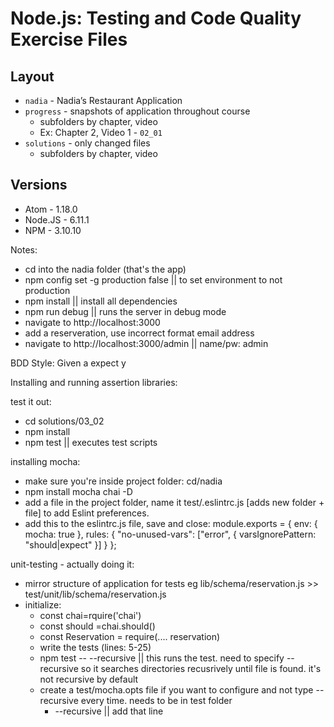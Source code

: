 # Node.js: Testing and Code Quality Exercise Files

## Layout

- `nadia` - Nadia’s Restaurant Application
- `progress` - snapshots of application throughout course
  - subfolders by chapter, video
  - Ex: Chapter 2, Video 1 - `02_01`
- `solutions` - only changed files
  - subfolders by chapter, video

## Versions

- Atom - 1.18.0
- Node.JS - 6.11.1
- NPM - 3.10.10

Notes:

- cd into the nadia folder (that's the app)
- npm config set -g production false || to set environment to not production
- npm install || install all dependencies
- npm run debug || runs the server in debug mode
- navigate to http://localhost:3000
- add a reserveration, use incorrect format email address
- navigate to http://localhost:3000/admin || name/pw: admin

BDD Style:
Given a expect y

Installing and running assertion libraries:

test it out:

- cd solutions/03_02
- npm install
- npm test || executes test scripts

installing mocha:

- make sure you're inside project folder: cd/nadia
- npm install mocha chai -D
- add a file in the project folder, name it test/.eslintrc.js [adds new folder + file] to add Eslint preferences.
- add this to the eslintrc.js file, save and close:
  module.exports = {
  env: {
  mocha: true
  },
  rules: {
  "no-unused-vars": ["error", { varsIgnorePattern: "should|expect" }]
  }
  };

unit-testing - actually doing it:

- mirror structure of application for tests eg lib/schema/reservation.js >> test/unit/lib/schema/reservation.js
- initialize:
  - const chai=rquire('chai')
  - const should =chai.should()
  - const Reservation = require(.... reservation)
  - write the tests (lines: 5-25)
  - npm test -- --recursive || this runs the test. need to specify --recursive so it searches directories recusrively until file is found. it's not recursive by default
  - create a test/mocha.opts file if you want to configure and not type --recursive every time. needs to be in test folder
    - --recursive || add that line
